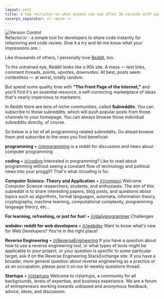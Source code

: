 ```yaml
---
layout: post
title: A top recruiter on what anyone can see after 30 seconds with your resume
excerpt_separator: <!--more-->
---
```

![Version Control](http://timurcatakli.github.io/images/res10.jpg)
<br/>
Refactor.io - a simple tool for developers to share code instantly for refactoring and code review. Give it a try and let me know what your impressions are...

<!--more-->
Like thousands of others, I personally love [Reddit](http://www.reddit.com), too. 

To the untrained eye, Reddit looks like a 90s site. A mess — text links, comment threads, points, upvotes, downvotes. At best, posts seem contextless — at worst, totally random.

But spend some quality time with **"The Front Page of the Internet,"** and you'll find it's an essential resource, a self-correcting marketplace of ideas that's nearly impervious to marketers.

In Reddit there are tens of niche communities, called **Subreddits**.  You can subscribe to those subreddits, which will push popular posts from those channels to your homepage. You can always browse those individual subreddits directly, of course.

So below is a list of all programming related subreddits. Go ahead browse them and subscribe to the ones you find beneficial:

**programming** • [/r/programming](https://www.reddit.com/r/programming)
is a reddit for discussion and news about computer programming

**coding** • [/r/coding](https://www.reddit.com/r/coding)
Interested in programming? Like to read about programming without seeing  a constant flow of technology and political news into your proggit?   That's what /r/coding is for.

**Computer Science: Theory and Application** • [/r/compsci](https://www.reddit.com/r/compsci)
Welcome Computer Science researchers, students, and enthusiasts. The  aim of this subreddit is to share interesting papers, blog posts, and  questions about topics such as algorithms, formal languages, automata,  information theory, cryptography, machine learning, computational  complexity, programming language theory, etc... 

**For learning, refreshing, or just for fun!** • [/r/dailyprogrammer]((https://www.reddit.com/r/dailyprogrammer))
Challenges

**webdev: reddit for web developers** • [/r/webdev]((https://www.reddit.com/r/webdev))
Want to know what's new for Web Developers? You're in the right place!

**Reverse Engineering** • [/r/ReverseEngineering]((https://www.reddit.com/r/ReverseEngineering))
If you have a question about how to use a reverse engineering tool,  or what types of tools might be applicable to your project, or your  question is specific to some particular target, ask it on the Reverse Engineering StackExchange site.   If you have a broader, more general question about reverse engineering  as a practice or as an occupation, please post it on our bi-weekly questions thread.

**Startups** • [/r/startups]((https://www.reddit.com/r/startups))
Welcome to r/startups, a community for all backgrounds, levels of  expertise, and business experience. We are a forum of entrepreneurs  working towards unbiased and anonymous feedback, advice, ideas, and  discussion.
